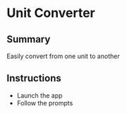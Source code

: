 # Unit Converter

## Summary
Easily convert from one unit to another

## Instructions
- Launch the app
- Follow the prompts
